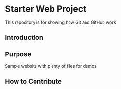 # Starter Web Project

This repository is for showing how Git and GitHub work

## Introduction

## Purpose

Sample website with plenty of files for demos

## How to Contribute

